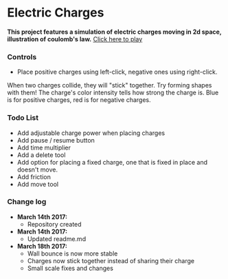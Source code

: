 # Electric Charges

**This project features a simulation of electric charges moving in 2d space, illustration of coulomb's law.**
[Click here to play](https://htmlpreview.github.io/?https://github.com/danielperr/electricCharges/blob/master/index.html) 

### Controls
* Place positive charges using left-click, negative ones using right-click.

When two charges collide, they will "stick" together. Try forming shapes with them!
The charge's color intensity tells how strong the charge is. Blue is for positive charges, red is for negative charges.

### Todo List
* Add adjustable charge power when placing charges
* Add pause / resume button
* Add time multiplier
* Add a delete tool
* Add option for placing a fixed charge, one that is fixed in place and doesn't move.
* Add friction
* Add move tool

### Change log
* **March 14th 2017:** 
  - Repository created
* **March 14th 2017:**
  - Updated readme.md
* **March 18th 2017:**
  - Wall bounce is now more stable
  - Charges now stick together instead of sharing their charge
  - Small scale fixes and changes